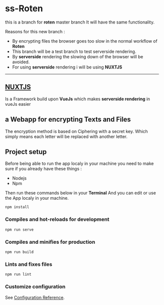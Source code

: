 # ss-Roten
  this is a branch for **roten** master branch
  It will have the same functionality.

  Reasons for this new branch :
  * By encrypting files the browser goes too slow in the normal workflow of **Roten**
  * This branch will be a test branch to test serverside rendering.
  * By **serverside** rendering the slowing down of the browser will be avoided.
  * For using **serverside** rendering i will be using **NUXTJS**

-----------------------------------

  ## [NUXTJS](https://nuxtjs.org/)
    
  Is a Framework build upon **VueJs** which makes **serverside rendering** in vueJs easier

a Webapp for encrypting Texts and Files
----------------
The encryption method is based on Ciphering with a secret key.
Which simply means each letter will be replaced with another letter.

## Project setup

Before being able to run the app localy in your machine you need to make sure if you already have these things :
* Nodejs
* Npm

Then run these commands below in your **Terminal**
And you can edit or use the App localy in your machine.

```
npm install
```

### Compiles and hot-reloads for development
```
npm run serve
```

### Compiles and minifies for production
```
npm run build
```

### Lints and fixes files
```
npm run lint
```

### Customize configuration
See [Configuration Reference](https://cli.vuejs.org/config/).
